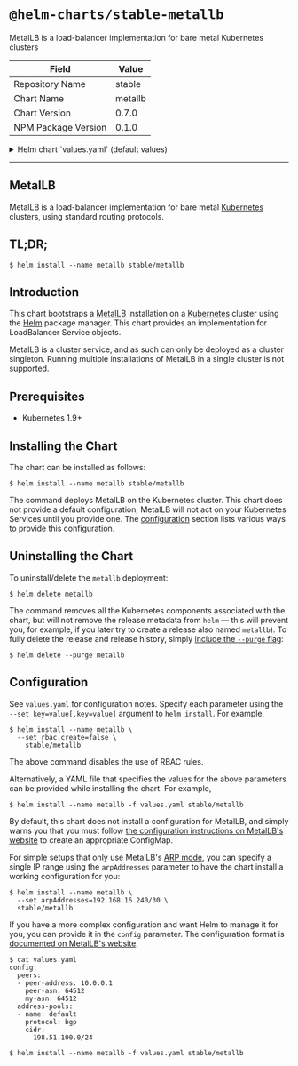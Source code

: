 # `@helm-charts/stable-metallb`

MetalLB is a load-balancer implementation for bare metal Kubernetes clusters

| Field               | Value   |
| ------------------- | ------- |
| Repository Name     | stable  |
| Chart Name          | metallb |
| Chart Version       | 0.7.0   |
| NPM Package Version | 0.1.0   |

<details>

<summary>Helm chart `values.yaml` (default values)</summary>

```yaml
# Default values for metallb.
# This is a YAML-formatted file.
# Declare variables to be passed into your templates.

# To configure MetalLB, you must specify ONE of the following two
# options.

# existingConfigMap specifies the name of an externally-defined
# ConfigMap to use as the configuration. Helm will not manage the
# contents of this ConfigMap, it is your responsibility to create it.
existingConfigMap: metallb-config

# configInline specifies MetalLB's configuration directly, in yaml
# format. When configInline is used, Helm manages MetalLB's
# configuration ConfigMap as part of the release, and
# existingConfigMap is ignored.
#
# Refer to https://metallb.universe.tf/configuration/ for
# available options.
configInline:

rbac:
  # create specifies whether to install and use RBAC rules.
  create: true

prometheus:
  # scrape annotations specifies whether to add Prometheus metric
  # auto-collection annotations to pods. See
  # https://github.com/prometheus/prometheus/blob/release-2.1/documentation/examples/prometheus-kubernetes.yml
  # for a corresponding Prometheus configuration. Alternatively, you
  # may want to use the Prometheus Operator
  # (https://github.com/coreos/prometheus-operator) for more powerful
  # monitoring configuration. If you use the Prometheus operator, this
  # can be left at false.
  scrapeAnnotations: false

serviceAccounts:
  controller:
    # Specifies whether a ServiceAccount should be created
    create: true
    # The name of the ServiceAccount to use.  If not set and create is
    # true, a name is generated using the fullname template
    name: ''
  speaker:
    # Specifies whether a ServiceAccount should be created
    create: true
    # The name of the ServiceAccount to use.  If not set and create is
    # true, a name is generated using the fullname template
    name: ''

# controller contains configuration specific to the MetalLB cluster
# controller.
controller:
  image:
    repository: metallb/controller
    tag: v0.6.2
    pullPolicy: IfNotPresent
  resources:
    {}
    # limits:
    # cpu: 100m
    # memory: 100Mi
  nodeSelector: {}
  tolerations: []
  affinity: {}

# speaker contains configuration specific to the MetalLB speaker
# daemonset.
speaker:
  image:
    repository: metallb/speaker
    tag: v0.6.2
    pullPolicy: IfNotPresent
  resources:
    {}
    # limits:
    # cpu: 100m
    # memory: 100Mi
  nodeSelector: {}
  tolerations: []
  affinity: {}
```

</details>

---

## MetalLB

MetalLB is a load-balancer implementation for bare metal [Kubernetes][k8s-home]
clusters, using standard routing protocols.

## TL;DR;

```console
$ helm install --name metallb stable/metallb
```

## Introduction

This chart bootstraps a [MetalLB][metallb-home] installation on
a [Kubernetes][k8s-home] cluster using the [Helm][helm-home] package manager.
This chart provides an implementation for LoadBalancer Service objects.

MetalLB is a cluster service, and as such can only be deployed as a
cluster singleton. Running multiple installations of MetalLB in a
single cluster is not supported.

## Prerequisites

- Kubernetes 1.9+

## Installing the Chart

The chart can be installed as follows:

```console
$ helm install --name metallb stable/metallb
```

The command deploys MetalLB on the Kubernetes cluster. This chart does
not provide a default configuration; MetalLB will not act on your
Kubernetes Services until you provide
one. The [configuration](#configuration) section lists various ways to
provide this configuration.

## Uninstalling the Chart

To uninstall/delete the `metallb` deployment:

```console
$ helm delete metallb
```

The command removes all the Kubernetes components associated with the
chart, but will not remove the release metadata from `helm` — this will prevent
you, for example, if you later try to create a release also named `metallb`). To
fully delete the release and release history, simply [include the `--purge`
flag][helm-usage]:

```console
$ helm delete --purge metallb
```

## Configuration

See `values.yaml` for configuration notes. Specify each parameter
using the `--set key=value[,key=value]` argument to `helm install`. For example,

```console
$ helm install --name metallb \
  --set rbac.create=false \
    stable/metallb
```

The above command disables the use of RBAC rules.

Alternatively, a YAML file that specifies the values for the above
parameters can be provided while installing the chart. For example,

```console
$ helm install --name metallb -f values.yaml stable/metallb
```

By default, this chart does not install a configuration for MetalLB, and simply
warns you that you must follow [the configuration instructions on MetalLB's
website][metallb-config] to create an appropriate ConfigMap.

For simple setups that only use MetalLB's [ARP mode][metallb-arpndp-concepts],
you can specify a single IP range using the `arpAddresses` parameter to have the
chart install a working configuration for you:

```console
$ helm install --name metallb \
  --set arpAddresses=192.168.16.240/30 \
  stable/metallb
```

If you have a more complex configuration and want Helm to manage it for you, you
can provide it in the `config` parameter. The configuration format is
[documented on MetalLB's website][metallb-config].

```console
$ cat values.yaml
config:
  peers:
  - peer-address: 10.0.0.1
    peer-asn: 64512
    my-asn: 64512
  address-pools:
  - name: default
    protocol: bgp
    cidr:
    - 198.51.100.0/24

$ helm install --name metallb -f values.yaml stable/metallb
```

[helm-home]: https://helm.sh
[helm-usage]: https://docs.helm.sh/using_helm/
[k8s-home]: https://kubernetes.io
[metallb-arpndp-concepts]: https://metallb.universe.tf/concepts/arp-ndp/
[metallb-config]: https://metallb.universe.tf/configuration/
[metallb-home]: https://metallb.universe.tf
